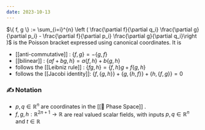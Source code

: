 ```yaml
---
date: 2023-10-13
---
```

$\{ f, g \} := \sum_{i=i}^{n} \left ( \frac{\partial f}{\partial q_i} \frac{\partial g}{\partial p_i} - \frac{\partial f}{\partial p_i} \frac{\partial g}{\partial q_i}\right )$ is the Poisson bracket expressed using canonical coordinates. It is
- [[anti-commutative]] : $\{ f, g \} = - \{ g, f \}$
- [[bilinear]] : $\{ af + bg, h \} = a\{ f, h \} + b \{ g, h \}$
- follows the [[Leibniz rule]] : $\{ fg,h \} = \{ f, h \} g + f \{ g,h \}$
- follows the [[Jacobi identity]]: $\{ f, \{ g,h \} \} + \{ g, \{ h,f \} \} + \{ h, \{ f,g \} \} = 0$
### ✍️ Notation
- $p, q \in \mathbb{R}^n$ are coordinates in the [[📘 Phase Space]] .
- $f,g,h: \mathbb{R}^{2n+1} \rightarrow \mathbb{R}$ are real valued scalar fields, with inputs $p,q \in \mathbb{R}^n$ and $t \in \mathbb{R}$ 